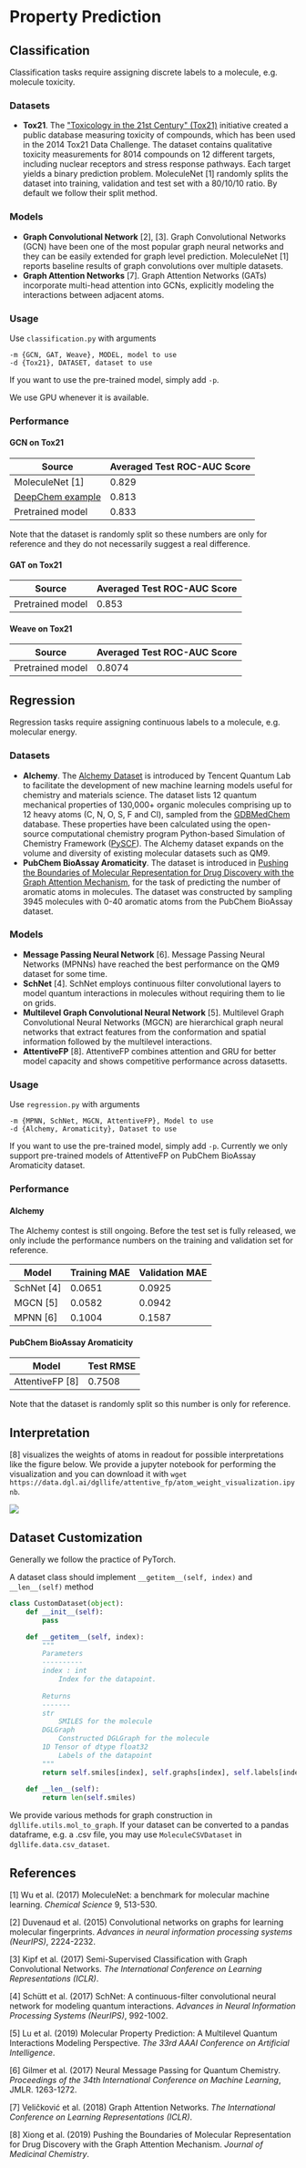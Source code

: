 # Property Prediction

## Classification

Classification tasks require assigning discrete labels to a molecule, e.g. molecule toxicity.

### Datasets
- **Tox21**. The ["Toxicology in the 21st Century" (Tox21)](https://tripod.nih.gov/tox21/challenge/) initiative created
a public database measuring toxicity of compounds, which has been used in the 2014 Tox21 Data Challenge. The dataset
contains qualitative toxicity measurements for 8014 compounds on 12 different targets, including nuclear receptors and
stress response pathways. Each target yields a binary prediction problem. MoleculeNet [1] randomly splits the dataset
into training, validation and test set with a 80/10/10 ratio. By default we follow their split method.

### Models
- **Graph Convolutional Network** [2], [3]. Graph Convolutional Networks (GCN) have been one of the most popular graph neural
networks and they can be easily extended for graph level prediction. MoleculeNet [1] reports baseline results of graph
convolutions over multiple datasets.
- **Graph Attention Networks** [7]. Graph Attention Networks (GATs) incorporate multi-head attention into GCNs,
explicitly modeling the interactions between adjacent atoms.

### Usage

Use `classification.py` with arguments
```
-m {GCN, GAT, Weave}, MODEL, model to use
-d {Tox21}, DATASET, dataset to use
```

If you want to use the pre-trained model, simply add `-p`.

We use GPU whenever it is available.

### Performance

#### GCN on Tox21

| Source           | Averaged Test ROC-AUC Score |
| ---------------- | --------------------------- |
| MoleculeNet [1]  | 0.829                       |
| [DeepChem example](https://github.com/deepchem/deepchem/blob/master/examples/tox21/tox21_tensorgraph_graph_conv.py) | 0.813                  |
| Pretrained model | 0.833                       |

Note that the dataset is randomly split so these numbers are only for reference and they do not necessarily suggest
a real difference.

#### GAT on Tox21

| Source           | Averaged Test ROC-AUC Score |
| ---------------- | --------------------------- |
| Pretrained model | 0.853                       |

#### Weave on Tox21

| Source           | Averaged Test ROC-AUC Score |
| ---------------- | --------------------------- |
| Pretrained model | 0.8074                      |

## Regression   

Regression tasks require assigning continuous labels to a molecule, e.g. molecular energy.

### Datasets  

- **Alchemy**. The [Alchemy Dataset](https://alchemy.tencent.com/) is introduced by Tencent Quantum Lab to facilitate the development of new 
machine learning models useful for chemistry and materials science. The dataset lists 12 quantum mechanical properties of 130,000+ organic 
molecules comprising up to 12 heavy atoms (C, N, O, S, F and Cl), sampled from the [GDBMedChem](http://gdb.unibe.ch/downloads/) database. 
These properties have been calculated using the open-source computational chemistry program Python-based Simulation of Chemistry Framework 
([PySCF](https://github.com/pyscf/pyscf)). The Alchemy dataset expands on the volume and diversity of existing molecular datasets such as QM9. 
- **PubChem BioAssay Aromaticity**. The dataset is introduced in 
[Pushing the Boundaries of Molecular Representation for Drug Discovery with the Graph Attention Mechanism](https://www.ncbi.nlm.nih.gov/pubmed/31408336), 
for the task of predicting the number of aromatic atoms in molecules. The dataset was constructed by sampling 3945 molecules with 0-40 aromatic atoms 
from the PubChem BioAssay dataset.

### Models  

- **Message Passing Neural Network** [6]. Message Passing Neural Networks (MPNNs) have reached the best performance on
the QM9 dataset for some time.
- **SchNet** [4]. SchNet employs continuous filter convolutional layers to model quantum interactions in molecules 
without requiring them to lie on grids.
- **Multilevel Graph Convolutional Neural Network** [5]. Multilevel Graph Convolutional Neural Networks (MGCN) are 
hierarchical graph neural networks that extract features from the conformation and spatial information followed by the
multilevel interactions.
- **AttentiveFP** [8]. AttentiveFP combines attention and GRU for better model capacity and shows competitive 
performance across datasetts.

### Usage

Use `regression.py` with arguments
```
-m {MPNN, SchNet, MGCN, AttentiveFP}, Model to use
-d {Alchemy, Aromaticity}, Dataset to use
```

If you want to use the pre-trained model, simply add `-p`. Currently we only support pre-trained models of AttentiveFP
on PubChem BioAssay Aromaticity dataset.

### Performance    

#### Alchemy

The Alchemy contest is still ongoing. Before the test set is fully released, we only include the performance numbers
on the training and validation set for reference.

| Model      | Training MAE | Validation MAE |  
| ---------- | ------------ | -------------- |
| SchNet [4] | 0.0651       | 0.0925         |
| MGCN [5]   | 0.0582       | 0.0942         |
| MPNN [6]   | 0.1004       | 0.1587         |

#### PubChem BioAssay Aromaticity

| Model           | Test RMSE |
| --------------- | --------- |
| AttentiveFP [8] | 0.7508    |

Note that the dataset is randomly split so this number is only for reference.

## Interpretation

[8] visualizes the weights of atoms in readout for possible interpretations like the figure below. 
We provide a jupyter notebook for performing the visualization and you can download it with 
`wget https://data.dgl.ai/dgllife/attentive_fp/atom_weight_visualization.ipynb`.

![](https://data.dgl.ai/dgllife/attentive_fp_vis_example.png)

## Dataset Customization

Generally we follow the practice of PyTorch.

A dataset class should implement `__getitem__(self, index)` and `__len__(self)` method

```python
class CustomDataset(object):
    def __init__(self):
        pass

    def __getitem__(self, index):
        """
        Parameters
        ----------
        index : int
            Index for the datapoint.
        
        Returns
        -------
        str
            SMILES for the molecule
        DGLGraph
            Constructed DGLGraph for the molecule
        1D Tensor of dtype float32
            Labels of the datapoint
        """
        return self.smiles[index], self.graphs[index], self.labels[index]
    
    def __len__(self):
        return len(self.smiles)
```

We provide various methods for graph construction in `dgllife.utils.mol_to_graph`. If your dataset can 
be converted to a pandas dataframe, e.g. a .csv file, you may use `MoleculeCSVDataset` in 
`dgllife.data.csv_dataset`.

## References
[1] Wu et al. (2017) MoleculeNet: a benchmark for molecular machine learning. *Chemical Science* 9, 513-530.

[2] Duvenaud et al. (2015) Convolutional networks on graphs for learning molecular fingerprints. *Advances in neural 
information processing systems (NeurIPS)*, 2224-2232.

[3] Kipf et al. (2017) Semi-Supervised Classification with Graph Convolutional Networks.
*The International Conference on Learning Representations (ICLR)*.

[4] Schütt et al. (2017) SchNet: A continuous-filter convolutional neural network for modeling quantum interactions. 
*Advances in Neural Information Processing Systems (NeurIPS)*, 992-1002.

[5] Lu et al. (2019) Molecular Property Prediction: A Multilevel Quantum Interactions Modeling Perspective. 
*The 33rd AAAI Conference on Artificial Intelligence*. 

[6] Gilmer et al. (2017) Neural Message Passing for Quantum Chemistry. *Proceedings of the 34th International Conference on 
Machine Learning*, JMLR. 1263-1272.

[7] Veličković et al. (2018) Graph Attention Networks. 
*The International Conference on Learning Representations (ICLR)*. 

[8] Xiong et al. (2019) Pushing the Boundaries of Molecular Representation for Drug Discovery with the Graph 
Attention Mechanism. *Journal of Medicinal Chemistry*.
